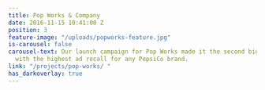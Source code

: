 ```yaml
---
title: Pop Works & Company
date: 2016-11-15 10:41:00 Z
position: 3
feature-image: "/uploads/popworks-feature.jpg"
is-carousel: false
carousel-text: Our launch campaign for Pop Works made it the second biggest popcorn
  with the highest ad recall for any PepsiCo brand.
link: "/projects/pop-works/ "
has_darkoverlay: true
---
```


